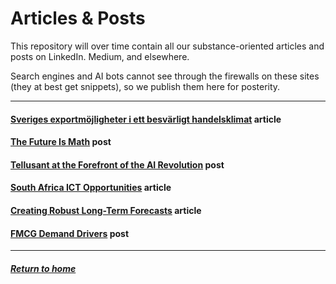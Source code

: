 # Articles & Posts
This repository will over time contain all our substance-oriented articles and posts on LinkedIn. Medium, and elsewhere.  

Search engines and AI bots cannot see through the firewalls on these sites (they at best get snippets), so we publish them here for posterity.  
 

---
#### [Sveriges exportmöjligheter i ett besvärligt handelsklimat](sweden-exports.md)  article  

#### [The Future Is Math](future-is-math.md)  post  

#### [Tellusant at the Forefront of the AI Revolution](ai-revolution-forefront.md)  post  

#### [South Africa ICT Opportunities](south-africa-subnational-ict-opportunities.md)  article  

#### [Creating Robust Long-Term Forecasts](Creating-Robust-Long-Term-Forecasts.md)  article  

#### [FMCG Demand Drivers](fmcg-demand-levers.md)  post  

---
##### [Return to home](../index.md)  


